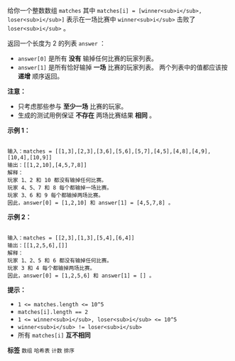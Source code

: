 给你一个整数数组 `matches` 其中 `matches[i] = [winner<sub>i</sub>, loser<sub>i</sub>]` 表示在一场比赛中 `winner<sub>i</sub>` 击败了 `loser<sub>i</sub>` 。

返回一个长度为 2 的列表 `answer` ：
-  `answer[0]` 是所有 **没有** 输掉任何比赛的玩家列表。
-  `answer[1]` 是所有恰好输掉 **一场** 比赛的玩家列表。
两个列表中的值都应该按 **递增** 顺序返回。

 **注意：** 
- 只考虑那些参与 **至少一场** 比赛的玩家。
- 生成的测试用例保证 **不存在** 两场比赛结果 **相同** 。
 

 **示例 1：** 

```

输入：matches = [[1,3],[2,3],[3,6],[5,6],[5,7],[4,5],[4,8],[4,9],[10,4],[10,9]]
输出：[[1,2,10],[4,5,7,8]]
解释：
玩家 1、2 和 10 都没有输掉任何比赛。
玩家 4、5、7 和 8 每个都输掉一场比赛。
玩家 3、6 和 9 每个都输掉两场比赛。
因此，answer[0] = [1,2,10] 和 answer[1] = [4,5,7,8] 。

```
 **示例 2：** 

```

输入：matches = [[2,3],[1,3],[5,4],[6,4]]
输出：[[1,2,5,6],[]]
解释：
玩家 1、2、5 和 6 都没有输掉任何比赛。
玩家 3 和 4 每个都输掉两场比赛。
因此，answer[0] = [1,2,5,6] 和 answer[1] = [] 。

```
 

 **提示：** 
-  `1 <= matches.length <= 10^5` 
-  `matches[i].length == 2` 
-  `1 <= winner<sub>i</sub>, loser<sub>i</sub> <= 10^5` 
-  `winner<sub>i</sub> != loser<sub>i</sub>` 
- 所有 `matches[i]` **互不相同** 
 
**标签**
`数组` `哈希表` `计数` `排序` 

